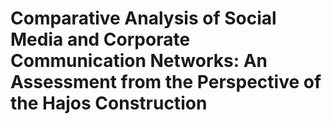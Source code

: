 # Comparative Analysis of Social Media and Corporate Communication Networks: An Assessment from the Perspective of the Hajos Construction


